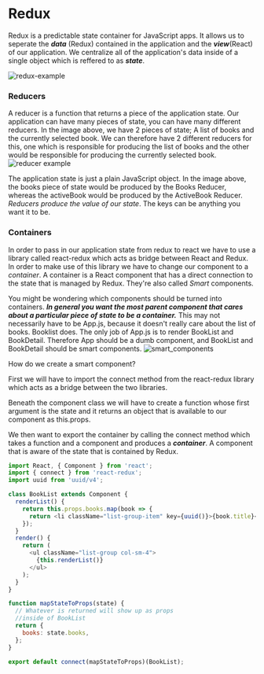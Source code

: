 # Redux
Redux is a predictable state container for JavaScript apps. It allows us to seperate the _**data**_ (Redux) contained in the application and the _**view**_(React) of our application. We centralize all of the application's data inside of a single object which is reffered to as _**state**_.

![redux-example](https://cloud.githubusercontent.com/assets/22747985/26550145/4e4b1d84-4474-11e7-8f83-6782d56104f2.png)

### Reducers
A reducer is a function that returns a piece of the application state. Our application can have many pieces of state, you can have many different reducers. In the image above, we have 2 pieces of state; A list of books and the currently selected book. We can therefore have 2 different reducers for this, one which is responsible for producing the list of books and the other would be responsible for producing the currently selected book.
![reducer example](https://cloud.githubusercontent.com/assets/22747985/26550518/0c02bc46-4476-11e7-9469-7a94837bf341.png)

The application state is just a plain JavaScript object. In the image above, the books piece of state would be produced by the Books Reducer, whereas the activeBook would be produced by the ActiveBook Reducer. _Reducers produce the value of our state_. The keys can be anything you want it to be.

### Containers
In order to pass in our application state from redux to react we have to use a library called react-redux which acts as bridge between React and Redux.
In order to make use of this library we have to change our component to a _container_.
A container is a React component that has a direct connection to the state that is managed by Redux. They're also called _Smart_ components.

You might be wondering which components should be turned into containers. _**In general you want the most parent component that cares about a particular piece of state to be a container.**_ This may not necessarily have to be App.js, because it doesn't really care about the list of books. Booklist does. The only job of App.js is to render BookList and BookDetail. Therefore App should be a dumb component, and BookList and BookDetail should be smart components.
![smart_components](https://cloud.githubusercontent.com/assets/22747985/26551532/f41d7a94-447a-11e7-8429-871340112652.png)

How do we create a smart component?

First we will have to import the connect method from the react-redux library which acts as a bridge between the two libraries.

Beneath the component class we will have to create a function whose first argument is the state and it returns an object that is available to our component as this.props.

We then want to export the container by calling the connect method which takes a function and a component and produces a _**container**_. A component that is aware of the state that is contained by Redux.


```js
import React, { Component } from 'react';
import { connect } from 'react-redux';
import uuid from 'uuid/v4';

class BookList extends Component {
  renderList() {
    return this.props.books.map(book => {
      return <li className="list-group-item" key={uuid()}>{book.title}</li>;
    });
  }
  render() {
    return (
      <ul className="list-group col-sm-4">
        {this.renderList()}
      </ul>
    );
  }
}

function mapStateToProps(state) {
  // Whatever is returned will show up as props
  //inside of BookList
  return {
    books: state.books,
  };
}

export default connect(mapStateToProps)(BookList);

```
